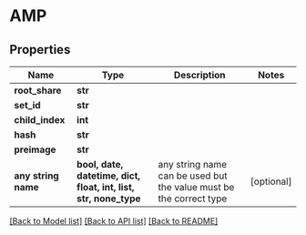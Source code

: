 # AMP


## Properties
Name | Type | Description | Notes
------------ | ------------- | ------------- | -------------
**root_share** | **str** |  | 
**set_id** | **str** |  | 
**child_index** | **int** |  | 
**hash** | **str** |  | 
**preimage** | **str** |  | 
**any string name** | **bool, date, datetime, dict, float, int, list, str, none_type** | any string name can be used but the value must be the correct type | [optional]

[[Back to Model list]](../README.md#documentation-for-models) [[Back to API list]](../README.md#documentation-for-api-endpoints) [[Back to README]](../README.md)



